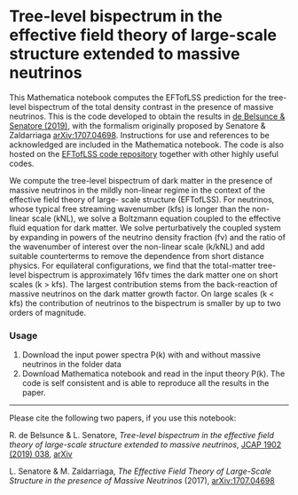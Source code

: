# Tree-level bispectrum in the effective field theory of large-scale structure extended to massive neutrinos

This Mathematica notebook computes the EFTofLSS prediction for the tree-level bispectrum of the total density contrast in the presence of massive neutrinos. This is the code developed to obtain the results in [de Belsunce & Senatore (2019)](https://arxiv.org/abs/1804.06849), with the formalism originally proposed by Senatore & Zaldarriaga [arXiv:1707.04698](https://arxiv.org/abs/1707.04698). Instructions for use and references to be acknowledged are included in the Mathematica notebook. The code is also hosted on the [EFTofLSS code repository](http://web.stanford.edu/~senatore/) together with other highly useful codes. 

We compute the tree-level bispectrum of dark matter in the presence of massive neutrinos in the mildly non-linear regime in the context of the effective field theory of large- scale structure (EFTofLSS). For neutrinos, whose typical free streaming wavenumber (kfs) is longer than the non-linear scale (kNL), we solve a Boltzmann equation coupled to the effective fluid equation for dark matter. We solve perturbatively the coupled system by expanding in powers of the neutrino density fraction (fν) and the ratio of the wavenumber of interest over the non-linear scale (k/kNL) and add suitable counterterms to remove the dependence from short distance physics. For equilateral configurations, we find that the total-matter tree-level bispectrum is approximately 16fν times the dark matter one on short scales (k > kfs). The largest contribution stems from the back-reaction of massive neutrinos on the dark matter growth factor. On large scales (k < kfs) the contribution of neutrinos to the bispectrum is smaller by up to two orders of magnitude.

### Usage
1. Download the input power spectra P(k) with and without massive neutrinos in the folder data
2. Download Mathematica notebook and read in the input theory P(k). The code is self consistent and is able to reproduce all the results in the paper.

------
Please cite the following two papers, if you use this notebook:

R. de Belsunce & L. Senatore, *Tree-level bispectrum in the effective field theory of large-scale structure extended to massive neutrinos*, [JCAP 1902 (2019) 038](https://iopscience.iop.org/article/10.1088/1475-7516/2019/02/038), [arXiv](https://arxiv.org/abs/1804.06849)

L. Senatore & M. Zaldarriaga, *The Effective Field Theory of Large-Scale Structure in the presence of Massive Neutrinos* (2017), [arXiv:1707.04698](https://arxiv.org/abs/1707.04698)

